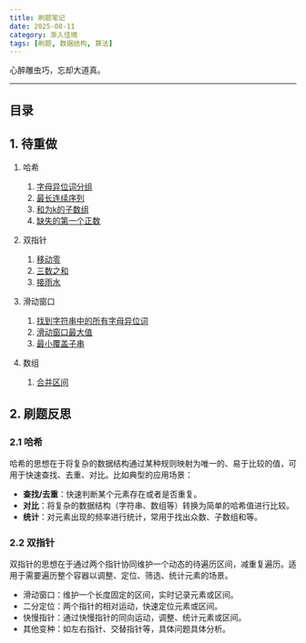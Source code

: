 ```yaml
---
title: 刷题笔记
date: 2025-08-11
category: 渐入佳境
tags: [刷题, 数据结构, 算法]
---
```


心醉雕虫巧，忘却大道真。

---

## 目录

## 1. 待重做

1. 哈希

   1. [字母异位词分组](https://leetcode.cn/problems/group-anagrams/)
   2. [最长连续序列](https://leetcode.cn/problems/longest-consecutive-sequence/)
   3. [和为k的子数组](https://leetcode.cn/problems/subarray-sum-equals-k/)
   4. [缺失的第一个正数](https://leetcode.cn/problems/first-missing-positive/)

2. 双指针
   1. [移动零](https://leetcode.cn/problems/move-zeroes/)
   2. [三数之和](https://leetcode.cn/problems/3sum/)
   3. [接雨水](https://leetcode.cn/problems/trapping-rain-water/)

3. 滑动窗口
   1. [找到字符串中的所有字母异位词](https://leetcode.cn/problems/find-all-anagrams-in-a-string/)
   2. [滑动窗口最大值](https://leetcode.cn/problems/sliding-window-maximum/)
   3. [最小覆盖子串](https://leetcode.cn/problems/minimum-window-substring/)

4. 数组
   1. [合并区间](https://leetcode.cn/problems/merge-intervals/)


## 2. 刷题反思

### 2.1 哈希

哈希的思想在于将复杂的数据结构通过某种规则映射为唯一的、易于比较的值，可用于快速查找、去重、对比。比如典型的应用场景：

- **查找/去重**：快速判断某个元素存在或者是否重复。
- **对比**：将复杂的数据结构（字符串、数组等）转换为简单的哈希值进行比较。
- **统计**：对元素出现的频率进行统计，常用于找出众数、子数组和等。

### 2.2 双指针

双指针的思想在于通过两个指针协同维护一个动态的待遍历区间，减重复遍历。适用于需要遍历整个容器以调整、定位、筛选、统计元素的场景。

- 滑动窗口：维护一个长度固定的区间，实时记录元素或区间。
- 二分定位：两个指针的相对运动，快速定位元素或区间。
- 快慢指针：通过快慢指针的同向运动，调整、统计元素或区间。
- 其他变种：如左右指针、交替指针等，具体问题具体分析。



